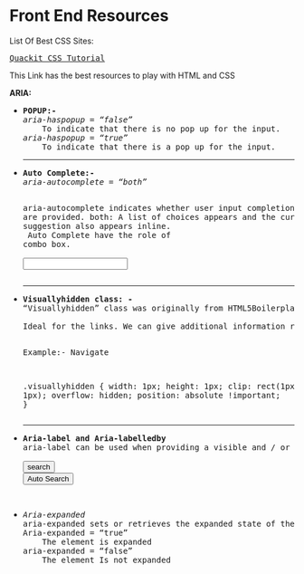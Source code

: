 Front End Resources
========
List Of Best CSS Sites:

<pre><a href="http://www.quackit.com/css/tutorial/css_lists.cfm">Quackit CSS Tutorial</a></pre>
<p>This Link has the best resources to play with HTML and CSS</p>

<strong>ARIA:</strong>
<ul>
<li><pre><b>POPUP:-</b>
<i>aria-haspopup = “false”</i>
	To indicate that there is no pop up for the input.
<i>aria-haspopup = “true”</i>
	To indicate that there is a pop up for the input.</pre><hr></li>

<li><pre><b>Auto Complete:-</b>
<i>aria-autocomplete = “both”</i>

aria-autocomplete indicates whether user input completion suggestions are provided.
both: A list of choices appears and the currently selected suggestion also appears inline.<br/>
Auto Complete have the role of combo box.<br/>
<input type=”text” aria-autocomplete=”both” role=”combobox”></pre><hr></li>

<li><pre><b>Visuallyhidden class: -</b>
“Visuallyhidden” class was originally from HTML5Boilerplate. It assists the screen readers.<br/>
Ideal for the links. We can give additional information related to the links in visuallyhidden.

Example:- <span class=”visuallyhidden”>Navigate</span>

.visuallyhidden {
	width: 1px;
	height: 1px;
	clip: rect(1px, 1px, 1px, 1px);
	overflow: hidden;
position: absolute !important;
}</pre><hr></li>
<li><pre>
<b>Aria-label and Aria-labelledby</b>
aria-label can be used when providing a visible and / or tooltip is not the desired user experience. However, if the label text is visible on screen, you should use aria-labelledby instead of aria-label<br/>
<button class=”search” aria-label= “Auto Search”>search</button>
<button class=”search” aria-labelledby=”Auto Search”>Auto Search</button>

</pre></li>
<li><pre>
<i>Aria-expanded</i>
aria-expanded sets or retrieves the expanded state of the element.
Aria-expanded = “true”
	The element is expanded
aria-expanded = “false”
	The element Is not expanded
</pre></li>
</ul>
